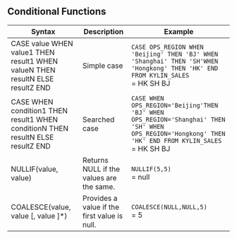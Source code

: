 ## Conditional Functions

| Syntax                                                       | Description                                  | Example                                                      |
| ------------------------------------------------------------ | -------------------------------------------- | ------------------------------------------------------------ |
| CASE value WHEN value1 THEN result1 WHEN valueN THEN resultN ELSE resultZ END | Simple case                                  | `CASE OPS_REGION WHEN 'Beijing' THEN 'BJ' WHEN 'Shanghai' THEN 'SH'WHEN 'Hongkong' THEN 'HK' END FROM KYLIN_SALES` <br /> = HK SH BJ |
| CASE WHEN condition1 THEN result1 WHEN conditionN THEN resultN ELSE resultZ END | Searched case                                | `CASE WHEN OPS_REGION='Beijing'THEN 'BJ' WHEN OPS_REGION='Shanghai' THEN 'SH' WHEN OPS_REGION='Hongkong' THEN 'HK' END FROM KYLIN_SALES`<br /> = HK SH BJ |
| NULLIF(value, value)                                         | Returns NULL if the values are the same.     | `NULLIF(5,5)`<br /> = null                                   |
| COALESCE(value, value [, value ]*)                           | Provides a value if the first value is null. | `COALESCE(NULL,NULL,5)`<br /> = 5                            |

